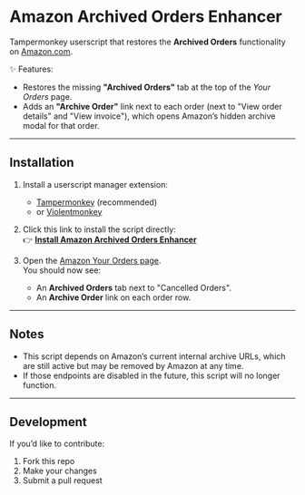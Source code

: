 # Amazon Archived Orders Enhancer

Tampermonkey userscript that restores the **Archived Orders** functionality on [Amazon.com](https://www.amazon.com).

✨ Features:
- Restores the missing **"Archived Orders"** tab at the top of the *Your Orders* page.
- Adds an **"Archive Order"** link next to each order (next to "View order details" and "View invoice"), which opens Amazon’s hidden archive modal for that order.

---

## Installation

1. Install a userscript manager extension:
   - [Tampermonkey](https://www.tampermonkey.net/) (recommended)
   - or [Violentmonkey](https://violentmonkey.github.io/)

2. Click this link to install the script directly:  
   👉 [**Install Amazon Archived Orders Enhancer**](https://github.com/n3yne/amazon-archived-orders/raw/refs/heads/main/Amazon_Archived_Orders_Restoration.user.js)

3. Open the [Amazon Your Orders page](https://www.amazon.com/gp/your-account/order-history).  
   You should now see:
   - An **Archived Orders** tab next to "Cancelled Orders".
   - An **Archive Order** link on each order row.

---

## Notes

- This script depends on Amazon’s current internal archive URLs, which are still active but may be removed by Amazon at any time.  
- If those endpoints are disabled in the future, this script will no longer function.  

---

## Development

If you’d like to contribute:
1. Fork this repo
2. Make your changes
3. Submit a pull request
